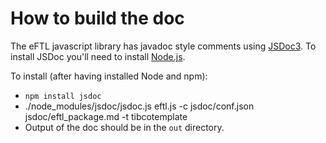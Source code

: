 # How to build the doc

The eFTL javascript library has javadoc style comments using [JSDoc3](http://usejsdoc.org). To install JSDoc you'll need to install [Node.js](http://nodejs.org/).

To install (after having installed Node and npm):

* `npm install jsdoc`
* ./node_modules/jsdoc/jsdoc.js eftl.js -c jsdoc/conf.json jsdoc/eftl_package.md -t tibcotemplate
* Output of the doc should be in the `out` directory.
